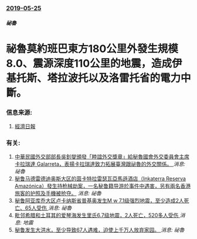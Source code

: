 ### [2019-05-25](/news/2019/05/25/index.md)

##### 祕魯
# 祕魯莫約班巴東方180公里外發生規模8.0、震源深度110公里的地震，造成伊基托斯、塔拉波托以及洛雷托省的電力中斷。 




### 信息来源:

1. [經濟日報](https://money.udn.com/money/story/5599/3835495)

### 有关:

1. [中華民國外交部部長吳釗燮頒發「睦誼外交獎章」給秘魯國會外交委員會主席卡拉瑞達 Galarreta，表揚卡拉瑞達致力拓展臺灣跟祕魯的外交關係。 ](/zh/news/2019/05/23/中華民國外交部部長吳釗燮頒發-睦誼外交獎章-給秘魯國會外交委員會主席卡拉瑞達-Galarreta-表揚卡拉瑞達致力拓展臺.md) _消息: 祕魯_
2. [秘鲁马德雷德迪奥斯大区的茵卡特拉雷瑟瓦亞馬遜酒店（Inkaterra Reserva Amazónica）發生持枪械劫案，一名秘鲁籍导游於事件中遇害，另有兩名香港旅客的护照及手機被抢夺。](/zh/news/2019/02/19/秘鲁马德雷德迪奥斯大区的茵卡特拉雷瑟瓦亞馬遜酒店-Inkaterra-Reserva-Amazónica-發生持枪械劫案.md) _消息: 祕魯_
3. [秘鲁阿亚库乔大区卢卡纳斯省普基奥发生M w 7.1级强烈地震，至少造成2人死亡、65人受伤 ](/zh/news/2018/01/14/秘鲁阿亚库乔大区卢卡纳斯省普基奥发生M-w-71级强烈地震-至少造成2人死亡-65人受伤.md) _消息: 祕魯_
4. [毗邻希腊和土耳其的爱琴海发生里氏6.7级地震，2人死亡，520多人受伤 ](/zh/news/2017/07/21/毗邻希腊和土耳其的爱琴海发生里氏67级地震-2人死亡-520多人受伤.md) _消息: 地震_
5. [秘鲁发生大洪水，至少导致67人遇难，迫使上千万人放弃家园。 ](/zh/news/2017/03/17/秘鲁发生大洪水-至少导致67人遇难-迫使上千万人放弃家园.md) _消息: 祕魯_
